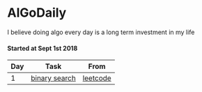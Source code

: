 AlGoDaily
===
I believe doing algo every day is a long term investment in my life

#### Started at Sept 1st 2018

| Day  | Task | From |
| --- | --- | --- |
| 1 | [binary search](/leetcode/704-binary-search) | [leetcode](https://leetcode.com/problems/binary-search/description/) |